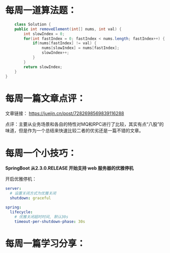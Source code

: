 # 每周一道算法题：
```java
    class Solution {
    public int removeElement(int[] nums, int val) {
        int slowIndex = 0;
        for(int fastIndex = 0; fastIndex < nums.length; fastIndex++) {
            if(nums[fastIndex] != val) {
                nums[slowIndex] = nums[fastIndex];
                slowIndex++;
            }
        }
        return slowIndex;
    }
}
```
# 每周一篇文章点评：
文章链接： https://juejin.cn/post/7282698569839116288</br>

点评：主要从业务场景和各自的特性对MQ和RPC进行了比较，其实有点“八股”的味道，但是作为一个总结来快速比较二者的优劣还是一篇不错的文章。
# 每周一个小技巧：
**SpringBoot 从2.3.0.RELEASE 开始支持 web 服务器的优雅停机** </br>

开启优雅停机：
```yaml
server:
  # 设置关闭方式为优雅关闭
  shutdown: graceful

spring:
  lifecycle:
    # 优雅关闭超时时间, 默认30s
    timeout-per-shutdown-phase: 30s
```

# 每周一篇学习分享：

